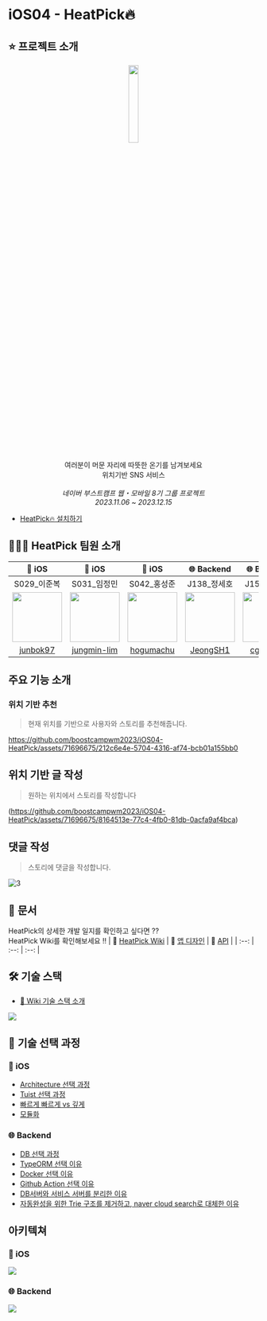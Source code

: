 # iOS04 - HeatPick🔥


## ⭐️ 프로젝트 소개
<p align="center">
    <img src="https://github.com/boostcampwm2023/iOS04-HeatPick/assets/71696675/724d9780-54f2-4632-83bb-05ebe1a1088e" width=20% />
</p>

<p align="center">
    여러분이 머문 자리에 따뜻한 온기를 남겨보세요 <br> 위치기반 SNS 서비스<br>
    <br>
    <i>네이버 부스트캠프 웹・모바일 8기 그룹 프로젝트<br>
    2023.11.06 ~ 2023.12.15</i>
</p>

- [HeatPick🔥 설치하기](https://hogumachu.github.io/articles/heatpick/)
 


## 🧑🏻‍💻 HeatPick 팀원 소개
| 🍎 iOS | 🍎 iOS | 🍎 iOS | 🌐 Backend | 🌐 Backend |
| :--: | :--: | :--: | :--: | :--: |
| S029_이준복 | S031_임정민 | S042_홍성준 | J138_정세호 | J154_최검기 |
| <a href="https://github.com/junbok97"><img src="https://avatars.githubusercontent.com/u/71696675?v=4" width="100"></a> | <a href="https://github.com/jungmin-lim"><img src="https://avatars.githubusercontent.com/u/32038936?v=4" width="100"></a> | <a href="https://github.com/hogumachu"><img src="https://avatars.githubusercontent.com/u/74225754?v=4" width="100"></a>| <a href="https://github.com/JeongSH1"><img src="https://avatars.githubusercontent.com/u/125888614?v=4" width="100"></a> | <a href="https://github.com/cgg7777"><img src="https://avatars.githubusercontent.com/u/51906365?v=4" width="100"></a> |
| [junbok97](https://github.com/junbok97) | [jungmin-lim](https://github.com/jungmin-lim) | [hogumachu](https://github.com/hogumachu) | [JeongSH1](https://github.com/JeongSH1) | [cgg7777](https://github.com/cgg7777) |

## 주요 기능 소개

### 위치 기반 추천
> 현재 위치를 기반으로 사용자와 스토리를 추천해줍니다.

https://github.com/boostcampwm2023/iOS04-HeatPick/assets/71696675/212c6e4e-5704-4316-af74-bcb01a155bb0


## 위치 기반 글 작성
> 원하는 위치에서 스토리를 작성합니다

(https://github.com/boostcampwm2023/iOS04-HeatPick/assets/71696675/8164513e-77c4-4fb0-81db-0acfa9af4bca)

## 댓글 작성
> 스토리에 댓글을 작성합니다.

![3](https://github.com/boostcampwm2023/iOS04-HeatPick/assets/71696675/87d71769-1055-4634-b75b-b6cb94863601)

## 📔 문서
HeatPick의 상세한 개발 일지를 확인하고 싶다면 ?? <br>
HeatPick Wiki를 확인해보세요 !!
| 📑 [HeatPick Wiki](https://github.com/boostcampwm2023/iOS04-HeatPick/wiki) | 🎨 [앱 디자인](https://www.figma.com/file/sKuM4zMuSVKnHoZzEppqOV/%EB%B6%80%EC%8A%A4%ED%8A%B8%EC%BA%A0%ED%94%84-%EA%B7%B8%EB%A3%B9-%ED%94%84%EB%A1%9C%EC%A0%9D%ED%8A%B8?type=design&node-id=0%3A1&mode=design&t=SIloOfX3kCUMJh6u-1) | 📝 [API](https://junbok97.notion.site/junbok97/HeatPick-API-5773319977624e3f898bc3952ed6080e) |
| :--: | :--: | :--: | 



## 🛠️ 기술 스택
- [🔗 Wiki 기술 스택 소개](https://github.com/boostcampwm2023/iOS04-HeatPick/wiki/%EA%B8%B0%EC%88%A0-%EC%8A%A4%ED%83%9D-%EC%86%8C%EA%B0%9C)

<img src = https://github.com/boostcampwm2023/iOS04-HeatPick/assets/71696675/4b500dfe-0558-477f-abef-4272e7d1acdd>

## 🤔 기술 선택 과정
### 🍎 iOS
- [Architecture 선택 과정](https://github.com/boostcampwm2023/iOS04-HeatPick/wiki/%5B%EC%9D%98%EC%82%AC%EA%B2%B0%EC%A0%95%EB%A1%9D%5D-iOS-Architecture-%EC%84%A0%ED%83%9D-%EA%B3%BC%EC%A0%95)
- [Tuist 선택 과정](https://github.com/boostcampwm2023/iOS04-HeatPick/wiki/%5B%EC%9D%98%EC%82%AC%EA%B2%B0%EC%A0%95%EB%A1%9D%5D-Tuist)
- [빠르게 빠르게 vs 깊게](https://github.com/boostcampwm2023/iOS04-HeatPick/wiki/%5B의사결정록%5D-iOS-개발-빠르게-빠르게-vs-깊게)
- [모듈화](https://github.com/boostcampwm2023/iOS04-HeatPick/wiki/%5B의사결정록%5D-모듈화)

### 🌐 Backend 
- [DB 선택 과정](https://github.com/boostcampwm2023/iOS04-HeatPick/wiki/DB-%EC%84%A0%ED%83%9D-%EA%B3%BC%EC%A0%95)
- [TypeORM 선택 이유](https://github.com/boostcampwm2023/iOS04-HeatPick/wiki/ORM%EB%A5%BC-%EC%82%AC%EC%9A%A9%ED%95%9C-%EC%9D%B4%EC%9C%A0)
- [Docker 선택 이유](https://github.com/boostcampwm2023/iOS04-HeatPick/wiki/Docker%EB%A5%BC-%EC%82%AC%EC%9A%A9%ED%95%9C-%EC%9D%B4%EC%9C%A0)
- [Github Action 선택 이유](https://github.com/boostcampwm2023/iOS04-HeatPick/wiki/Github-Action%EB%A5%BC-%EC%82%AC%EC%9A%A9%ED%95%9C-%EC%9D%B4%EC%9C%A0)
- [DB서버와 서비스 서버를 분리한 이유](https://github.com/boostcampwm2023/iOS04-HeatPick/wiki/%EC%84%9C%EB%B9%84%EC%8A%A4-%EC%84%9C%EB%B2%84%EC%99%80-DB-%EC%84%9C%EB%B2%84%EB%A5%BC-%EB%B6%84%EB%A6%AC%ED%95%9C-%EC%9D%B4%EC%9C%A0)
- [자동완성을 위한 Trie 구조를 제거하고, naver cloud search로 대체한 이유](https://github.com/boostcampwm2023/iOS04-HeatPick/wiki/%EC%9E%90%EB%8F%99%EC%99%84%EC%84%B1%EC%9D%84-%EC%9C%84%ED%95%9C-Trie-%EA%B5%AC%EC%A1%B0%EB%A5%BC-%EC%A0%9C%EA%B1%B0%ED%95%98%EA%B3%A0,-naver-cloud-search%EB%A1%9C-%EB%8C%80%EC%B2%B4%ED%95%9C-%EC%9D%B4%EC%9C%A0)

## 아키텍쳐
### 🍎 iOS
<img src = "https://github.com/boostcampwm2023/iOS04-HeatPick/assets/71696675/3ddb9978-776b-4e8f-968e-5eebaeff9c5b">


### 🌐 Backend 
<img src = "https://github.com/boostcampwm2023/iOS04-HeatPick/assets/71696675/ce35b3c8-6855-4c56-94a8-d537b919db36">
